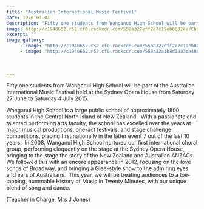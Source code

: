 ```yaml
---
title: "Australian International Music Festival"
date: 1970-01-01
description: "Fifty one students from Wanganui High School will be part of the Australian International Music Festival held at the Sydney Opera House from Saturday 27 June to Saturday 4 July 2015..."
image: http://c1940652.r52.cf0.rackcdn.com/558a327eff2a7c19eb0002ee/Choir-to-Sydney-2015.jpg
excerpt: ""
image_gallery:
     - image: "http://c1940652.r52.cf0.rackcdn.com/558a327eff2a7c19eb0002ee/Choir-to-Sydney-2015.jpg"
     - image: "http://c1940652.r52.cf0.rackcdn.com/558a32a1b8d39a3ca40002d5/Sydney-opera-hse--bridge-2015.jpg"
    
    
    
---
```


<p>Fifty one students from Wanganui High School will be part of the Australian International Music Festival held at the Sydney Opera House from Saturday 27 June to Saturday 4 July 2015.&nbsp;</p>
<p>Wanganui High School is a large public school of approximately 1800 students in the Central North Island of New Zealand.&nbsp; With a passionate and talented performing arts faculty, the school has excelled over the years at major musical productions, one-act festivals, and stage challenge competitions, placing first nationally in the latter event 7 out of the last 10 years.&nbsp; In 2008, Wanganui High School nurtured our first international choral group, performing eloquently on the stage at the Sydney Opera House, bringing to the stage the story of the New Zealand and Australian ANZACs.&nbsp; We followed this with an encore appearance in 2012, focusing on the love songs of Broadway, and bringing a Glee-style show to the admiring eyes and ears of Australians.&nbsp; This year, we will be treating audiences to a toe-tapping, hummable History of Music in Twenty Minutes, with our unique blend of song and dance.</p>
<p>(Teacher in Charge, Mrs J Jones)</p>
<p><img src=http://c1940652.r52.cf0.rackcdn.com/558a32a1b8d39a3ca40002d5/Sydney-opera-hse--bridge-2015.jpg alt="" /></p>


